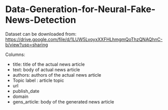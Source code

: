 

# Data-Generation-for-Neural-Fake-News-Detection

Dataset can be downloaded from: https://drive.google.com/file/d/1LUW5LvoyxXXFHLhmgmQoThzQNAQhnC-b/view?usp=sharing

Columns:

- title: title of the actual news article 
- text:  body of actual news article 
- authors: authors of the actual news article
- Topic label : article topic 
- url 
- publish_date
- domain
- gens_article: body of the generated news article
